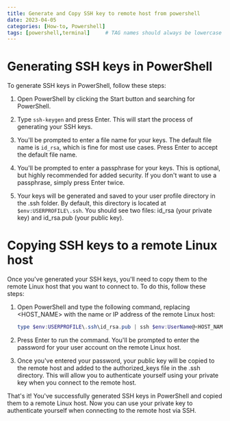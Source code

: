 ```yaml
---
title: Generate and Copy SSH key to remote host from powershell
date: 2023-04-05
categories: [How-to, Powershell]
tags: [powershell,terminal]     # TAG names should always be lowercase
---
```


# Generating SSH keys in PowerShell
To generate SSH keys in PowerShell, follow these steps:

1. Open PowerShell by clicking the Start button and searching for PowerShell.

2. Type `ssh-keygen` and press Enter. This will start the process of generating your SSH keys.

3. You'll be prompted to enter a file name for your keys. The default file name is `id_rsa`, which is fine for most use cases. Press Enter to accept the default file name.

4. You'll be prompted to enter a passphrase for your keys. This is optional, but highly recommended for added security. If you don't want to use a passphrase, simply press Enter twice.

5. Your keys will be generated and saved to your user profile directory in the .ssh folder. By default, this directory is located at `$env:USERPROFILE\.ssh`. You should see two files: id_rsa (your private key) and id_rsa.pub (your public key).

# Copying SSH keys to a remote Linux host
Once you've generated your SSH keys, you'll need to copy them to the remote Linux host that you want to connect to. To do this, follow these steps:

1. Open PowerShell and type the following command, replacing <HOST_NAME> with the name or IP address of the remote Linux host:
    ```powershell
    type $env:USERPROFILE\.ssh\id_rsa.pub | ssh $env:UserName@<HOST_NAME> "mkdir .ssh && touch .ssh/authorized_keys && cat >> .ssh/authorized_keys"
    ```
2. Press Enter to run the command. You'll be prompted to enter the password for your user account on the remote Linux host.

3. Once you've entered your password, your public key will be copied to the remote host and added to the authorized_keys file in the .ssh directory. This will allow you to authenticate yourself using your private key when you connect to the remote host.

That's it! You've successfully generated SSH keys in PowerShell and copied them to a remote Linux host. Now you can use your private key to authenticate yourself when connecting to the remote host via SSH.